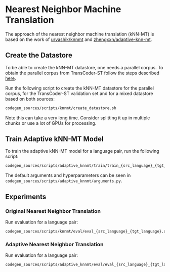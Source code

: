 # Nearest Neighbor Machine Translation

The approach of the nearest neighbor machine translation (kNN-MT) is based on the work of [urvashik/knnmt](https://github.com/urvashik/knnmt) and [zhengxxn/adaptive-knn-mt](https://github.com/zhengxxn/adaptive-knn-mt).

## Create the Datastore
To be able to create the kNN-MT datastore, one needs a parallel corpus. To obtain the parallel corpus from TransCoder-ST follow the steps described [here](./parallel_corpus.md).

Run the following script to create the kNN-MT datastore for the parallel corpus, for the TransCoder-ST validation set and for a mixed datastore based on both sources:

```sh
codegen_sources/scripts/knnmt/create_datastore.sh
```

Note this can take a very long time. Consider splitting it up in multiple chunks or use a lot of GPUs for processing.

## Train Adaptive kNN-MT Model
To train the adaptive kNN-MT model for a language pair, run the following script:

```sh
codegen_sources/scripts/adaptive_knnmt/train/train_{src_language}_{tgt_language}.sh
```

The default arguments and hyperparameters can be seen in `codegen_sources/scripts/adaptive_knnmt/arguments.py`.

## Experiments

### Original Nearest Neighbor Translation
Run evaluation for a language pair:

```sh
codegen_sources/scripts/knnmt/eval/eval_{src_language}_{tgt_language}.sh
```

### Adaptive Nearest Neighbor Translation
Run evaluation for a language pair:

```sh
codegen_sources/scripts/adaptive_knnmt/eval/eval_{src_language}_{tgt_language}.sh
```